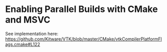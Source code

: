 # Enabling Parallel Builds with CMake and MSVC

See implementation here: https://github.com/Kitware/VTK/blob/master/CMake/vtkCompilerPlatformFlags.cmake#L122
